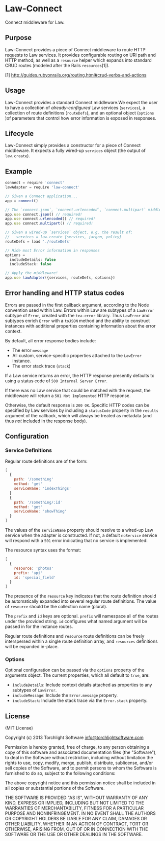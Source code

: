 # Law-Connect

Connect middleware for Law.

## Purpose
Law-Connect provides a piece of Connect middleware to route HTTP requests
to Law services. It provides configurable routing on URI path and HTTP
method, as well as a `resource` helper which expands into standard CRUD
routes (modeled after the Rails `resources`[1]).

[1] http://guides.rubyonrails.org/routing.html#crud-verbs-and-actions

## Usage
Law-Connect provides a standard Connect middleware.We expect the user to have a
collection of _already-configured_ Law services (`services`), a collection of
route definitions (`routeDefs`), and an optional object (`options` )of parameters
that control how error information is exposed in responses.

## Lifecycle
Law-Connect simply provides a constructor for a piece of Connect middleware.
It expects a fully wired-up `services` object (the output of `law.create`).

## Example

```js
connect = require 'connect'
lawAdapter = require 'law-connect'

// Given a Connect application...
app = connect()

// The `connect.json`, `connect.urlencoded`, `connect.multipart` middleware must be `use`'d before Law-Connect
app.use connect.json() // required!
app.use connect.urlencoded() // required!
app.use connect.multipart() // required!

// Given a wired-up `services` object, e.g. the result of:
//   services = law.create {services, jargon, policy}
routeDefs = load './routeDefs'

// Hide most Error information in responses
options =
  includeDetails: false
  includeStack: false

// Apply the middleware!
app.use lawAdapter({services, routeDefs, options})
```

## Error handling and HTTP status codes

Errors are passed in the first callback argument, according to the Node convention
used within Law. Errors within Law are subtypes of a `LawError` subtype of `Error`,
created with the `tea-error` library. Thus `LawError` and subtypes enrich `Error`
with a `toJSON` method and the ability to construct instances with additional
properties containing information about the error context.

By default, all error response bodies include:
- The error `message`
- All custom, service-specific properties attached to the `LawError` instance.
- The error stack trace (`stack`)

If a Law service returns an error, the HTTP response presently defaults to using a
status code of `500 Internal Server Error`.

If there was no Law service that could be matched with the request, the middleware
will return a `501 Not Implemented` HTTP response.

Otherwise, the default response is `200 OK`. Specific HTTP codes can be specified by
Law services by including a `statusCode` property in the `results` argument of the
callback, which will always be treated as metadata (and thus _not_ included in the
response body).


## Configuration

### Service Definitions
Regular route definitions are of the form:

```js
[
  {
    path: '/something'
    method: 'get'
    serviceName: 'indexThings'
  }
  {
    path: '/something/:id'
    method: 'get'
    serviceName: 'showThing'
  }
]
```
The values of the `serviceName` property should resolve to a wired-up Law service
when the adapter is constructed. If not, a default `noService` service will respond
with a `501` error indicating that no service is implemented.

The resource syntax uses the format:

```js
[
  {
    resource: 'photos'
    prefix: 'api'
    id: 'special_field'
  }
]
```
The presence of the `resource` key indicates that the route definition should be automatically expanded
into several regular route definitions. The value of `resource` should be the collection name (plural).

The `prefix` and `id` keys are optional.  `prefix` will namespace all of the routes under the provided string.  `id` configures what named argument will be passed in for the instance routes.

Regular route definitions and `resource` route definitions can be freely interspersed within
a single route definition array, and `resources` definitions will be expanded in-place.

### Options

Optional configuration can be passed via the `options` property of the arguments
object. The current properties, which all default to `true`, are:

- `includeDetails`: Include context details attached as properties to any subtypes of `LawError`.
- `includeMessage`: Include the `Error.message` property.
- `includeStack`: Include the stack trace via the `Error.stack` property.

## License

(MIT License)

Copyright (c) 2013 Torchlight Software <info@torchlightsoftware.com>

Permission is hereby granted, free of charge, to any person obtaining
a copy of this software and associated documentation files (the
"Software"), to deal in the Software without restriction, including
without limitation the rights to use, copy, modify, merge, publish,
distribute, sublicense, and/or sell copies of the Software, and to
permit persons to whom the Software is furnished to do so, subject to
the following conditions:

The above copyright notice and this permission notice shall be
included in all copies or substantial portions of the Software.

THE SOFTWARE IS PROVIDED "AS IS", WITHOUT WARRANTY OF ANY KIND,
EXPRESS OR IMPLIED, INCLUDING BUT NOT LIMITED TO THE WARRANTIES OF
MERCHANTABILITY, FITNESS FOR A PARTICULAR PURPOSE AND
NONINFRINGEMENT. IN NO EVENT SHALL THE AUTHORS OR COPYRIGHT HOLDERS BE
LIABLE FOR ANY CLAIM, DAMAGES OR OTHER LIABILITY, WHETHER IN AN ACTION
OF CONTRACT, TORT OR OTHERWISE, ARISING FROM, OUT OF OR IN CONNECTION
WITH THE SOFTWARE OR THE USE OR OTHER DEALINGS IN THE SOFTWARE.
